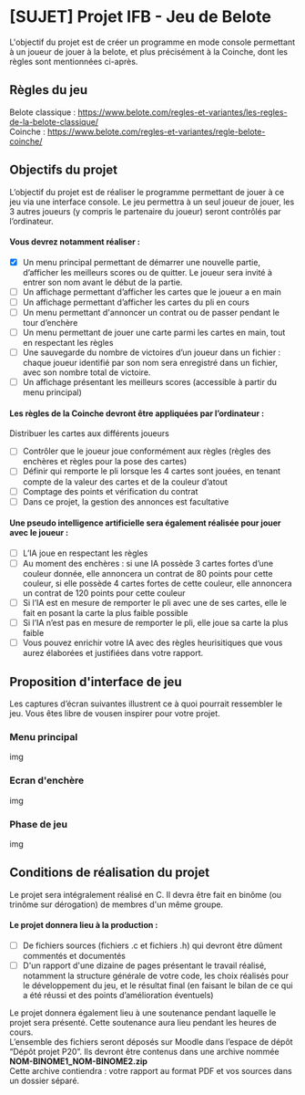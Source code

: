 # [SUJET] Projet IFB - Jeu de Belote
L'objectif du projet est de créer un programme en mode console permettant à un joueur de jouer à la belote, et plus précisément à la Coinche, dont les règles sont mentionnées ci-après.

## Règles du jeu
Belote classique : https://www.belote.com/regles-et-variantes/les-regles-de-la-belote-classique/  
Coinche : https://www.belote.com/regles-et-variantes/regle-belote-coinche/  

## Objectifs du projet
L’objectif du projet est de réaliser le programme permettant de jouer à ce jeu via une interface console. Le jeu permettra à un seul joueur de jouer, les 3 autres joueurs (y compris le partenaire du joueur) seront contrôlés par l’ordinateur.

#### Vous devrez notamment réaliser :
- [x] Un menu principal permettant de démarrer une nouvelle partie, d’afficher les meilleurs scores ou de quitter. Le joueur sera invité à entrer son nom avant le début de la partie.
- [ ] Un affichage permettant d’afficher les cartes que le joueur a en main
- [ ] Un affichage permettant d’afficher les cartes du pli en cours
- [ ] Un menu permettant d'annoncer un contrat ou de passer pendant le tour d’enchère
- [ ] Un menu permettant de jouer une carte parmi les cartes en main, tout en respectant les règles
- [ ] Une sauvegarde du nombre de victoires d’un joueur dans un fichier : chaque joueur identifié par son nom sera enregistré dans un fichier, avec son nombre total de victoire.
- [ ] Un affichage présentant les meilleurs scores (accessible à partir du menu principal) 

#### Les règles de la Coinche devront être appliquées par l’ordinateur :
Distribuer les cartes aux différents joueurs
- [ ] Contrôler que le joueur joue conformément aux règles (règles des enchères et règles pour la pose des cartes)
- [ ] Définir qui remporte le pli lorsque les 4 cartes sont jouées, en tenant compte de la valeur des cartes et de la couleur d’atout
- [ ] Comptage des points et vérification du contrat
- [ ] Dans ce projet, la gestion des annonces est facultative

#### Une pseudo intelligence artificielle sera également réalisée pour jouer avec le joueur :
- [ ] L’IA joue en respectant les règles
- [ ] Au moment des enchères : si une IA possède 3 cartes fortes d’une couleur donnée, elle annoncera un contrat de 80 points pour cette couleur, si elle possède 4 cartes fortes de cette couleur, elle annoncera un contrat de 120 points pour cette couleur
- [ ] Si l’IA est en mesure de remporter le pli avec une de ses cartes, elle le fait en posant la carte la plus faible possible
- [ ] Si l’IA n’est pas en mesure de remporter le pli, elle joue sa carte la plus faible
- [ ] Vous pouvez enrichir votre IA avec des règles heurisitiques que vous aurez élaborées et justifiées dans votre rapport.

## Proposition d'interface de jeu
Les captures d’écran suivantes illustrent ce à quoi pourrait ressembler le jeu. Vous êtes libre de vousen inspirer pour votre projet.

### Menu principal
img
### Ecran d'enchère
img
### Phase de jeu
img

## Conditions de réalisation du projet
Le projet sera intégralement réalisé en C. Il devra être fait en binôme (ou trinôme sur dérogation) de membres d'un même groupe.

#### Le projet donnera lieu à la production :
- [ ] De fichiers sources (fichiers .c et fichiers .h) qui devront être dûment commentés et documentés
- [ ] D'un rapport d'une dizaine de pages présentant le travail réalisé, notamment la structure générale de votre code, les choix réalisés pour le développement du jeu, et le résultat final (en faisant le bilan de ce qui a été réussi et des points d’amélioration éventuels)

Le projet donnera également lieu à une soutenance pendant laquelle le projet sera présenté. Cette soutenance aura lieu pendant les heures de cours.  
L’ensemble des fichiers seront déposés sur Moodle dans l’espace de dépôt “Dépôt projet P20”. Ils devront être contenus dans une archive nommée **NOM-BINOME1_NOM-BINOME2.zip**  
Cette archive contiendra : votre rapport au format PDF et vos sources dans un dossier séparé.  
